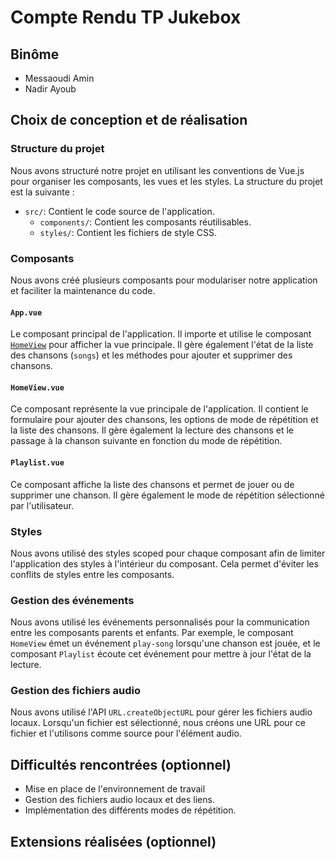 # Compte Rendu TP Jukebox

## Binôme
- Messaoudi Amin
- Nadir Ayoub

## Choix de conception et de réalisation

### Structure du projet
Nous avons structuré notre projet en utilisant les conventions de Vue.js pour organiser les composants, les vues et les styles. La structure du projet est la suivante :
- `src/`: Contient le code source de l'application.
  - `components/`: Contient les composants réutilisables.
  - `styles/`: Contient les fichiers de style CSS.

### Composants
Nous avons créé plusieurs composants pour modulariser notre application et faciliter la maintenance du code.

#### `App.vue`
Le composant principal de l'application. Il importe et utilise le composant [`HomeView`](src/components/HomeView.vue) pour afficher la vue principale. Il gère également l'état de la liste des chansons (`songs`) et les méthodes pour ajouter et supprimer des chansons.

#### `HomeView.vue`
Ce composant représente la vue principale de l'application. Il contient le formulaire pour ajouter des chansons, les options de mode de répétition et la liste des chansons. Il gère également la lecture des chansons et le passage à la chanson suivante en fonction du mode de répétition.

#### `Playlist.vue`
Ce composant affiche la liste des chansons et permet de jouer ou de supprimer une chanson. Il gère également le mode de répétition sélectionné par l'utilisateur.

### Styles
Nous avons utilisé des styles scoped pour chaque composant afin de limiter l'application des styles à l'intérieur du composant. Cela permet d'éviter les conflits de styles entre les composants.

### Gestion des événements
Nous avons utilisé les événements personnalisés pour la communication entre les composants parents et enfants. Par exemple, le composant `HomeView` émet un événement `play-song` lorsqu'une chanson est jouée, et le composant `Playlist` écoute cet événement pour mettre à jour l'état de la lecture.

### Gestion des fichiers audio
Nous avons utilisé l'API `URL.createObjectURL` pour gérer les fichiers audio locaux. Lorsqu'un fichier est sélectionné, nous créons une URL pour ce fichier et l'utilisons comme source pour l'élément audio.

## Difficultés rencontrées (optionnel)
- Mise en place de l'environnement de travail
- Gestion des fichiers audio locaux et des liens.
- Implémentation des différents modes de répétition.

## Extensions réalisées (optionnel)